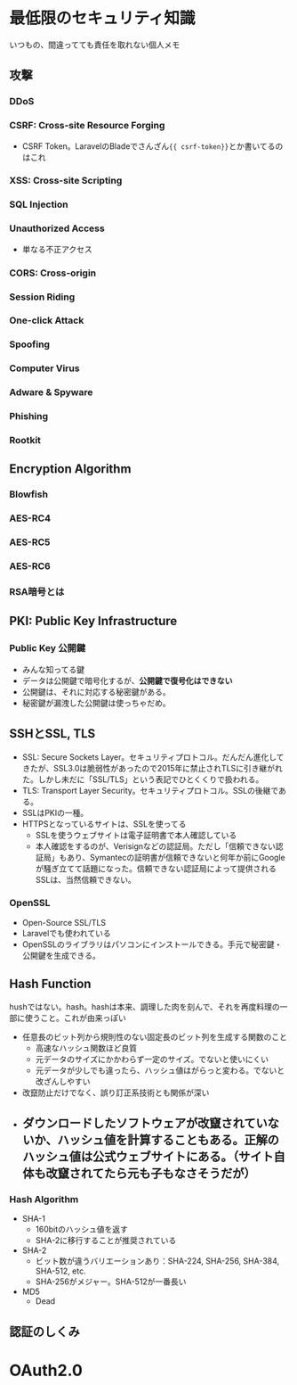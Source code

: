 # 最低限のセキュリティ知識

いつもの、間違ってても責任を取れない個人メモ

## 攻撃

### DDoS
### CSRF: Cross-site Resource Forging
- CSRF Token。LaravelのBladeでさんざん`{{ csrf-token}}`とか書いてるのはこれ

### XSS: Cross-site Scripting
### SQL Injection
### Unauthorized Access
- 単なる不正アクセス
### CORS: Cross-origin

### Session Riding
### One-click Attack

### Spoofing
### Computer Virus
### Adware & Spyware
### Phishing
### Rootkit


## Encryption Algorithm

### Blowfish
### AES-RC4
### AES-RC5
### AES-RC6

### RSA暗号とは


## PKI: Public Key Infrastructure

### Public Key 公開鍵
- みんな知ってる鍵
- データは公開鍵で暗号化するが、**公開鍵で復号化はできない**
- 公開鍵は、それに対応する秘密鍵がある。
- 秘密鍵が漏洩した公開鍵は使っちゃだめ。



## SSHとSSL, TLS

- SSL: Secure Sockets Layer。セキュリティプロトコル。だんだん進化してきたが、SSL3.0は脆弱性があったので2015年に禁止されTLSに引き継がれた。しかし未だに「SSL/TLS」という表記でひとくくりで扱われる。
- TLS: Transport Layer Security。セキュリティプロトコル。SSLの後継である。
- SSLはPKIの一種。
- HTTPSとなっているサイトは、SSLを使ってる
    - SSLを使うウェブサイトは電子証明書で本人確認している
    - 本人確認をするのが、Verisignなどの認証局。ただし「信頼できない認証局」もあり、Symantecの証明書が信頼できないと何年か前にGoogleが騒ぎ立てて話題になった。信頼できない認証局によって提供されるSSLは、当然信頼できない。

### OpenSSL

- Open-Source SSL/TLS
- Laravelでも使われている
- OpenSSLのライブラリはパソコンにインストールできる。手元で秘密鍵・公開鍵を生成できる。


## Hash Function 

hushではない。hash。hashは本来、調理した肉を刻んで、それを再度料理の一部に使うこと。これが由来っぽい

- 任意長のビット列から規則性のない固定長のビット列を生成する関数のこと
    - 高速なハッシュ関数ほど良質
    - 元データのサイズにかかわらず一定のサイズ。でないと使いにくい
    - 元データが少しでも違ったら、ハッシュ値はがらっと変わる。でないと改ざんしやすい
- 改竄防止だけでなく、誤り訂正系技術とも関係が深い
- ダウンロードしたソフトウェアが改竄されていないか、ハッシュ値を計算することもある。正解のハッシュ値は公式ウェブサイトにある。（サイト自体も改竄されてたら元も子もなさそうだが）
    - 

### Hash Algorithm

- SHA-1
    - 160bitのハッシュ値を返す
    - SHA-2に移行することが推奨されている
- SHA-2
    - ビット数が違うバリエーションあり：SHA-224, SHA-256, SHA-384, SHA-512, etc.
    - SHA-256がメジャー。SHA-512が一番長い
- MD5
    - Dead



## 認証のしくみ

# OAuth2.0


